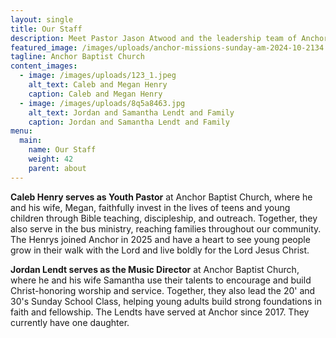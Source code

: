 ```yaml
---
layout: single
title: Our Staff
description: Meet Pastor Jason Atwood and the leadership team of Anchor Baptist Church
featured_image: /images/uploads/anchor-missions-sunday-am-2024-10-2134.jpg
tagline: Anchor Baptist Church
content_images:
  - image: /images/uploads/123_1.jpeg
    alt_text: Caleb and Megan Henry
    caption: Caleb and Megan Henry
  - image: /images/uploads/8q5a8463.jpg
    alt_text: Jordan and Samantha Lendt and Family
    caption: Jordan and Samantha Lendt and Family
menu:
  main:
    name: Our Staff
    weight: 42
    parent: about
---
```

**Caleb Henry serves as Youth Pastor** at Anchor Baptist Church, where he and his wife, Megan, faithfully invest in the lives of teens and young children through Bible teaching, discipleship, and outreach.  Together, they also serve in the bus ministry, reaching families throughout our community.  The Henrys joined Anchor in 2025 and have a heart to see young people grow in their walk with the Lord and live boldly for the Lord Jesus Christ.

**Jordan Lendt serves as the Music Director** at Anchor Baptist Church, where he and his wife Samantha use their talents to encourage and build Christ-honoring worship and service.  Together, they also lead the 20' and 30's Sunday School Class, helping young adults build strong foundations in faith and fellowship.  The Lendts have served at Anchor since 2017.  They currently have one daughter.
